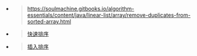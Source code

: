 * > https://soulmachine.gitbooks.io/algorithm-essentials/content/java/linear-list/array/remove-duplicates-from-sorted-array.html

* >[快速排序](https://zh.wikipedia.org/wiki/%E5%BF%AB%E9%80%9F%E6%8E%92%E5%BA%8F)
* >[插入排序](https://zh.wikipedia.org/wiki/%E6%8F%92%E5%85%A5%E6%8E%92%E5%BA%8F)